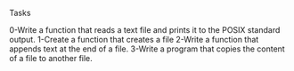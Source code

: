 Tasks

0-Write a function that reads a text file and prints it to the POSIX standard output.
1-Create a function that creates a file
2-Write a function that appends text at the end of a file.
3-Write a program that copies the content of a file to another file.
